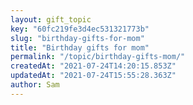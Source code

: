 ```yaml
---
layout: gift_topic
key: "60fc219fe3d4ec531321773b"
slug: "birthday-gifts-for-mom"
title: "Birthday gifts for mom"
permalink: "/topic/birthday-gifts-mom/"
createdAt: "2021-07-24T14:20:15.853Z"
updatedAt: "2021-07-24T15:55:28.363Z"
author: Sam
---
```

